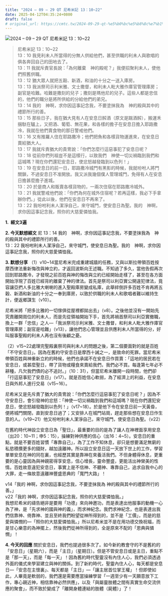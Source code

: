 ```yaml
---
title: "2024 – 09 – 29 QT 尼希米記 13：10~22"
date: 2025-04-12T04:35:24+0800
draft: false
# original_url: https://cmtc.tw/2024-09-29-qt-%e5%b0%bc%e5%b8%8c%e7%b1%b3%e8%a8%98-13%ef%bc%9a1022
---
```


![2024 – 09 – 29 QT 尼希米記 13：10\~22](/images/qt.jpg  "2024 – 09 – 29 QT 尼希米記 13：10\~22")

> 尼希米記 13：10\~22  
> 13：10 我見利未人所當得的分無人供給他們，甚至供職的利未人與歌唱的俱各奔回自己的田地去了。  
> 13：11 我就斥責官長說：「為何離棄　神的殿呢？」我便招聚利未人，使他們照舊供職。  
> 13：12 猶大眾人就把五穀、新酒，和油的十分之一送入庫房。  
> 13：13 我派祭司示利米雅、文士撒督，和利未人毗大雅作庫官管理庫房；副官是哈難。哈難是撒刻的兒子；撒刻是瑪他尼的兒子。這些人都是忠信的，他們的職分是將所供給的分給他們的弟兄。  
> 13：14 我的　神啊，求你因這事記念我，不要塗抹我為　神的殿與其中的禮節所行的善。  
> 13：15 那些日子，我在猶大見有人在安息日醡酒（原文是踹酒醡），搬運禾捆馱在驢上，又把酒、葡萄、無花果，和各樣的擔子在安息日擔入耶路撒冷，我就在他們賣食物的那日警戒他們。  
> 13：16 又有推羅人住在耶路撒冷；他們把魚和各樣貨物運進來，在安息日賣給猶大人。  
> 13：17 我就斥責猶大的貴冑說：「你們怎麼行這惡事犯了安息日呢？  
> 13：18 從前你們列祖豈不是這樣行，以致我們　神使一切災禍臨到我們和這城嗎？現在你們還犯安息日，使忿怒越發臨到以色列！」  
> 13：19 在安息日的前一日，耶路撒冷城門有黑影的時候，我就吩咐人將門關鎖，不過安息日不准開放。我又派我幾個僕人管理城門，免得有人在安息日擔甚麼擔子進城。  
> 13：20 於是商人和販賣各樣貨物的，一兩次住宿在耶路撒冷城外。  
> 13：21 我就警戒他們說：「你們為何在城外住宿呢？若再這樣，我必下手拿辦你們。」從此以後，他們在安息日不再來了。  
> 13：22 我吩咐利未人潔淨自己，來守城門，使安息日為聖。我的　神啊，求你因這事記念我，照你的大慈愛憐恤我。

**1.  經文3遍**

**2. 今天默想經文**
尼 13：14 我的　神啊，求你因這事記念我，不要塗抹我為　神的殿與其中的禮節所行的善。  
13：22 我吩咐利未人潔淨自己，來守城門，使安息日為聖。我的　神啊，求你因這事記念我，照你的大慈愛憐恤我。

**3. 默想分享**
（1）v10\~14當尼希米完成重建城牆的任務，又與以斯拉帶領百姓按摩西律法重新悔改與神立約，才返回波斯向王述職。不知過了多久，當他告假再次回到耶路撒冷，才發現之前百姓與神的悔改與立約已經開始走樣了，甚至在各方面開始浮現了百姓已經背約離棄了神的律法。首先是祭司以利亞實公開違犯律法，竟容讓亞捫人多比雅大喇喇的進入聖殿庫房變成私庫，此舉絆倒許多百姓不肯再將五穀、新酒和新油的十分之一奉到庫房，以致於供職的利未人和歌唱者難以維持生計，便返鄉謀生（v10）。

尼希米將「把多比雅的一切傢俱從屋裡都拋出去」（v8）。之後他並沒有一開始先究責離開崗位的利未人，而是先從領袖開始下手，首先將禍首祭司以利亞實撤職，換上一群「忠信」之人—「我派祭司示利米雅、文士撒督，和利未人毗大雅作庫官管理庫房；副官是哈難」（v13），讓他們忠心管理並且供應利未人所當得的分，好叫服事聖殿的利未人再也沒有後顧之憂。

（2）v15\~22處理完聖殿裏祭司與利未人的問題之後，第二個要面對的就是百姓「不守安息日」。因為在舊約守安息日是摩西十誡之一，是致命的死罪。當尼希米帶領百姓與神重新立約的時候，他們也承諾不在安息日作買賣：「這地的居民若在安息日，或甚麼聖日，帶了貨物或糧食來賣給我們，我們必不買。每逢第七年必不耕種，凡欠我們債的必不追討。」（10：31），但當尼希米離開一段時間，他們卻「行這惡事犯了安息日」（v17）。就是百姓信心軟弱，為了經濟上的利益，在安息日與外邦人進行交易（v15\~16）。

尼希米又是先斥責了猶大的貴冑說：「你們怎麼行這惡事犯了安息日呢？」因為不守安息日，會引發神的忿怒：「神使一切災禍臨到我們和這城嗎？現在你們還犯安息日，使忿怒越發臨到以色列！」（v17\~18）。於是他下令在安息日前一天黃昏，便將城門關閉，直到安息日過了；又安排人在城門站崗，趕走那些想在安息日作生意的人。（v19\~21）他又吩咐利未人潔淨自己，來守城門，使安息日為聖。（v22）

在舊約時代神設立安息日為「聖日」，最重要的目的是為了讓人在神裡面享用安息（出20：10\~11；申5：15），操練對神供應的信心（出16：4\~5）。安息日的重點，就是不要百姓習慣「專靠自己」，為了工作不知休息，卻只是想要滿足無窮的私慾積攢更多的錢財，越加遠離神。所以設立安息日這一天放下世上的工作，學習單單安息在神的同在裏，也經歷其實是靠神在來養活我們。不但身體得休息，更重要的是心靈因為與神親密得享安息，信心增長，靈命豐盛，更能活出神榮美的性情。百姓故意違犯安息日，事實上是不信神、不聽神、專靠自己，追求自我中心的大罪，走一條故意遠離神豐盛恩典的「寬門大路」！

v14「我的 神啊，求你因這事記念我，不要塗抹我為 神的殿與其中的禮節所行的善。」  
v22「我的 神啊，求你因這事記念我，照你的大慈愛憐恤我。」  
我想尼希米的禱告絕非是要用「功德」來向神邀功，而是表達出他服事的動機一心為了神，是「先求神的國與神的義」，而求神紀念。我們求神紀念，也是表達出我們信靠神、倚靠神、並且至終我們盼望從神所得到的，並不是「工價」，而是的慈愛與憐憫的—「照你的大慈愛憐恤我。」所以尼希米並不是在用功德交換祝福，而是甘心樂意的為神擺上，然後我們從神所得到的，全是原來不配的「恩典與憐憫」！

**4. 今天的回應**
關於安息日，我們也提過很多次了。如今新約教會守的不是舊約的「安息日」（星期六），而是「主日」（星期日）。但是不管安息日或是主日，重點不是「那一天」，而是「每一天」！因為舊約時代聖靈沒有內住人心，我們必須透過外面的儀式來學習建立與神的關係。到了新約時代，聖靈內住人心，每天都是安息日—「安息在主懷裏」、每天都是「主日」—「讓主居首位掌王權」！但即使如此，人畢竟是軟弱的，我們還是需要應當操練學習「一週至少有一天願意放下工作，專心親近神，相信靠神必然供應」，以及「與屬靈肢體之間有真實生命交流供應的聚會」，而不致於變成了「離開身體連結的肢體（屍體）」了！
